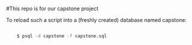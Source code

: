 #This repo is for our capstone project


To reload such a script into a (freshly created) database named capstone:

```bash

	$ psql -d capstone -f capstone.sql

```


